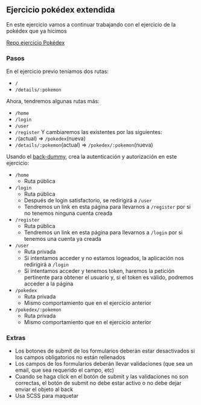 ## Ejercicio pokédex extendida

En este ejercicio vamos a continuar trabajando con el ejercicio de la pokédex que ya hicimos

[Repo ejercicio Pokédex](https://github.com/TheBridge-FullStackDeveloper/fs-pt2104-react/tree/main/exercise-advanced-pokedex)

### Pasos

En el ejercicio previo teníamos dos rutas:

- `/`
- `/details/:pokemon`

Ahora, tendremos algunas rutas más:

- `/home`
- `/login`
- `/user`
- `/register`
  Y cambiaremos las existentes por las siguientes:
- `/`(actual) => `/pokedex`(nueva)
- `/details/:pokemon`(actual) => `/pokedex/:pokemon`(nueva)

Usando el [back-dummy](https://github.com/Riftland/back-dummy), crea la autenticación y autorización en este ejercicio:

- `/home`
  - Ruta pública
- `/login`
  - Ruta pública
  - Después de login satisfactorio, se redirigirá a `/user`
  - Tendremos un link en esta página para llevarnos a `/register` por si no tenemos ninguna cuenta creada
- `/register`
  - Ruta pública
  - Tendremos un link en esta página para llevarnos a `/login` por si tenemos una cuenta ya creada
- `/user`
  - Ruta privada
  - Si intentamos acceder y no estamos logeados, la aplicación nos redirigirá a `/login`
  - Si intentamos acceder y tenemos token, haremos la petición pertinente para obtener el usuario y, si el token es válido, podremos acceder a la página
- `/pokedex`
  - Ruta privada
  - Mismo comportamiento que en el ejercicio anterior
- `/pokedex/:pokemon`
  - Ruta privada
  - Mismo comportamiento que en el ejercicio anterior

### Extras

- Los botones de submit de los formularios deberán estar desactivados si los campos obligatorios no están rellenados
- Los campos de los formularios deberán llevar validaciones (que sea un email, que sea requerido el campo, etc)
- Cuando se haga click en el botón de submit y las validaciones no son correctas, el botón de submit no debe estar activo o no debe dejar enviar el objeto al back
- Usa SCSS para maquetar
